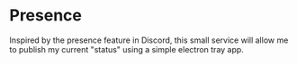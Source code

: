 # Presence

Inspired by the presence feature in Discord, this small service will allow me to 
publish my current "status" using a simple electron tray app.
